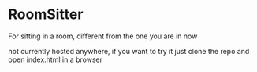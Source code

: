 # RoomSitter
For sitting in a room, different from the one you are in now

not currently hosted anywhere, if you want to try it just clone the repo and open index.html in a browser
